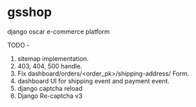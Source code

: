 # gsshop
django oscar e-commerce platform


TODO -

1. sitemap implementation.
2. 403, 404, 500 handle.
3. Fix dashboard/orders/<order_pk>/shipping-address/ Form.
4. dashboard UI for shipping event and payment event.
5. django captcha reload
6. Django Re-captcha v3
